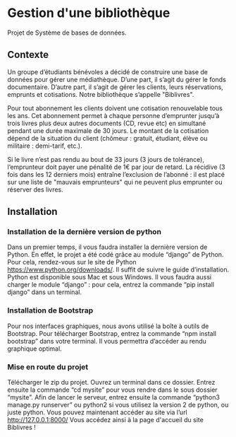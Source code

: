 # Gestion d'une bibliothèque
Projet de Système de bases de données. 

## Contexte 
Un groupe d’étudiants bénévoles a décidé de construire une base de données pour gérer une médiathèque. D’une part, il s’agit du gérer le fonds documentaire. D’autre part, il s’agit de gérer les clients, leurs réservations, emprunts et cotisations.
Notre bibliothèque s’appelle "Biblivres".

Pour tout abonnement les clients doivent une cotisation renouvelable tous les ans. Cet abonnement permet à chaque personne d’emprunter jusqu’à trois livres plus deux autres documents (CD, revue etc) en simultané pendant une durée maximale de 30 jours. Le montant de la cotisation dépend de la situation du client (chômeur : gratuit, étudiant, élève ou militaire : demi-tarif, etc.). 

Si le livre n’est pas rendu au bout de 33 jours (3 jours de tolérance), l’emprunteur doit payer une pénalité de 1€ par jour de retard.
La récidive (3 fois dans les 12 derniers mois) entraîne l’exclusion de l’abonné : il est placé sur une liste de "mauvais emprunteurs" qui ne peuvent plus emprunter ou réserver des livres.

## Installation 

### Installation de la dernière version de python

Dans un premier temps, il vous faudra installer la dernière version de Python. En effet, le projet a été codé grâce au module “django” de Python.
Pour cela, rendez-vous sur le site de Python https://www.python.org/downloads/.
Il suffit de suivre le guide d’installation. Python est disponible sous Mac et sous Windows.
Il vous faudra aussi charger le module “django” : pour cela, entrez la commande “pip install django” dans un terminal.

### Installation de Bootstrap

Pour nos interfaces graphiques, nous avons utilisé la boîte à outils de Bootstrap. Pour télécharger Bootstrap, entrez la commande “npm install bootstrap” dans votre terminal. Il vous permettra d’accéder au rendu graphique optimal.

### Mise en route du projet

Télécharger le zip du projet. Ouvrez un terminal dans ce dossier.
Entrez ensuite la commande “cd mysite” pour vous rendre dans le sous dossier “mysite”. Afin de lancer le serveur, entrez ensuite la commande “python3 manage.py runserver” ou python2 si vous utilisez la version 2 de python, ou juste python.
Vous pouvez maintenant accéder au site via l’url http://127.0.0.1:8000/
Vous accédez ainsi à la page d'accueil du site Biblivres !

